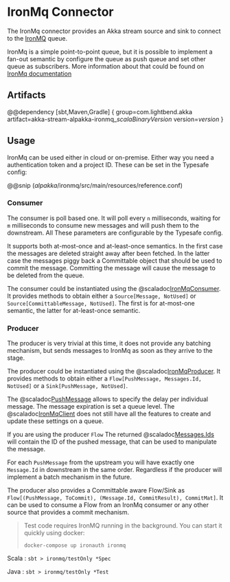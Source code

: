 # IronMq Connector

The IronMq connector provides an Akka stream source and sink to connect to the [IronMQ](https://www.iron.io/platform/ironmq/) queue.

IronMq is a simple point-to-point queue, but it is possible to implement a fan-out semantic by configure the queue as push
queue and set other queue as subscribers. More information about that could be found on
[IronMq documentation](https://www.iron.io/ironmq-fan-out-support/)

## Artifacts

@@dependency [sbt,Maven,Gradle] {
  group=com.lightbend.akka
  artifact=akka-stream-alpakka-ironmq_$scalaBinaryVersion$
  version=$version$
}

## Usage

IronMq can be used either in cloud or on-premise. Either way you need a authentication token and a project ID. These can
be set in the Typesafe config:

@@snip ($alpakka$/ironmq/src/main/resources/reference.conf)

### Consumer

The consumer is poll based one. It will poll every `n` milliseconds, waiting for `m` milliseconds to consume new messages and
will push them to the downstream. All These parameters are configurable by the Typesafe config.

It supports both at-most-once and at-least-once semantics. In the first case the messages are deleted straight away after
been fetched. In the latter case the messages piggy back a Committable object that should be used to commit the message.
Committing the message will cause the message to be deleted from the queue.

The consumer could be instantiated using the @scaladoc[IronMqConsumer](akka.stream.alpakka.ironmq.scaladsl.IronMqConsumer$).
It provides methods to obtain either a `Source[Message, NotUsed]` or `Source[CommittableMessage, NotUsed]`. The first is
for at-most-one semantic, the latter for at-least-once semantic.

### Producer
The producer is very trivial at this time, it does not provide any batching mechanism, but sends messages to IronMq as
soon as they arrive to the stage.

The producer could be instantiated using the @scaladoc[IronMqProducer](akka.stream.alpakka.ironmq.scaladsl.IronMqProducer$).
It provides methods to obtain either a `Flow[PushMessage, Messages.Id, NotUsed]` or a `Sink[PushMessage, NotUsed]`.

The @scaladoc[PushMessage](akka.stream.alpakka.ironmq.PushMessage) allows to specify the delay per individual message. The
message expiration is set a queue level. The @scaladoc[IronMqClient](akka.stream.alpakka.ironmq.IronMqClient) does not
still have all the features to create and update these settings on a queue.

If you are using the producer `Flow` The returned @scaladoc[Messages.Ids](akka.stream.alpakka.ironmq.Messages$$Id) will
contain the ID of the pushed message, that can be used to manipulate the message.

For each `PushMessage` from the upstream you will have exactly one `Message.Id` in downstream in the same order. Regardless
if the producer will implement a batch mechanism in the future.

The producer also provides a Committable aware Flow/Sink as `Flow[(PushMessage, ToCommit), (Message.Id, CommitResult), CommitMat]`.
It can be used to consume a Flow from an IronMq consumer or any other source that provides a commit mechanism.

> Test code requires IronMQ running in the background. You can start it quickly using docker:
>
> `docker-compose up ironauth ironmq`

Scala
:   ```
    sbt
    > ironmq/testOnly *Spec
    ```

Java
:   ```
    sbt
    > ironmq/testOnly *Test
    ```